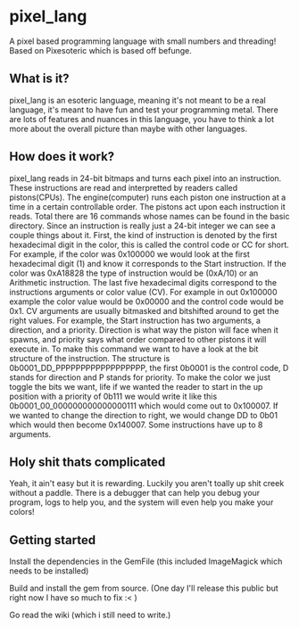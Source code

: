 # pixel_lang
A pixel based programming language with small numbers and threading! Based on Pixesoteric which is based off befunge.

## What is it?
pixel_lang is an esoteric language, meaning it's not meant to be a real language, it's meant to have fun and test your programming metal. There are lots of features and nuances in this language, you have to think a lot more about the overall picture than maybe with other languages.

## How does it work?
pixel\_lang reads in 24-bit bitmaps and turns each pixel into an instruction. These instructions are read and interpretted by readers called pistons(CPUs). The engine(computer) runs each piston one instruction at a time in a certain controllable order. The pistons act upon each instruction it reads. Total there are 16 commands whose names can be found in the basic directory. Since an instruction is really just a 24-bit integer we can see a couple things about it. First, the kind of instruction is denoted by the first hexadecimal digit in the color, this is called the control code or CC for short. For example, if the color was 0x100000 we would look at the first hexadecimal digit (1) and know it corresponds to the Start instruction. If the color was 0xA18828 the type of instruction would be (0xA/10) or an Arithmetic instruction. The last five hexadecimal digits correspond to the instructions arguments or color value (CV). For example in out 0x100000 example the color value would be 0x00000 and the control code would be 0x1. CV arguments are usually bitmasked and bitshifted around to get the right values. For example, the Start instruction has two arguments, a direction, and a priority. Direction is what way the piston will face when it spawns, and priority says what order compared to other pistons it will execute in. To make this command we want to have a look at the bit structure of the instruction. The structure is 0b0001\_DD\_PPPPPPPPPPPPPPPPPP, the first 0b0001 is the control code, D stands for direction and P stands for priority. To make the color we just toggle the bits we want, life if we wanted the reader to start in the up position with a priority of 0b111 we would write it like this 0b0001\_00\_000000000000000111 which would come out to 0x100007. If we wanted to change the direction to right, we would change DD to 0b01 which would then become 0x140007. Some instructions have up to 8 arguments.

## Holy shit thats complicated
Yeah, it ain't easy but it is rewarding. Luckily you aren't toally up shit creek without a paddle. There is a debugger that can help you debug your program, logs to help you, and the system will even help you make your colors! 

## Getting started
Install the dependencies in the GemFile (this included ImageMagick which needs to be installed)

Build and install the gem from source. (One day I'll release this public but right now I have so much to fix :< )

Go read the wiki (which i still need to write.)
